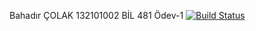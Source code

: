 Bahadır ÇOLAK
132101002
BİL 481
Ödev-1
[![Build Status](https://travis-ci.org/bahadircolak44/myDemoApp.svg?branch=master)](https://travis-ci.org/bahadircolak44/myDemoApp)

